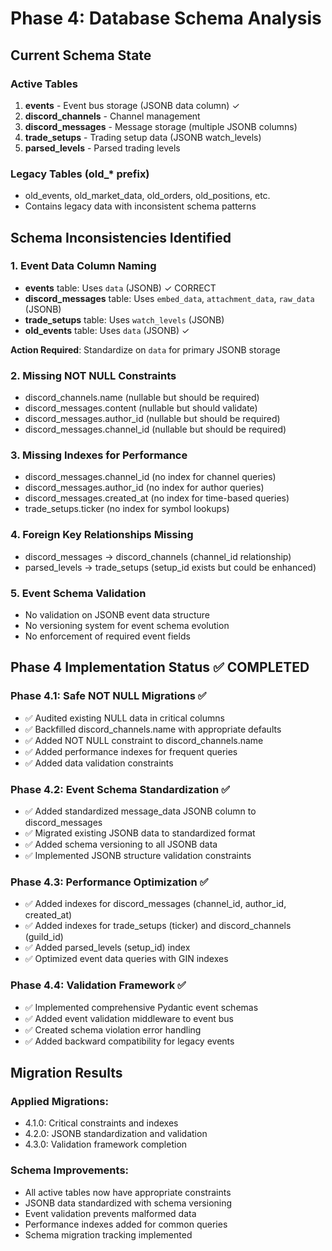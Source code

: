 # Phase 4: Database Schema Analysis

## Current Schema State

### Active Tables
1. **events** - Event bus storage (JSONB data column) ✓
2. **discord_channels** - Channel management 
3. **discord_messages** - Message storage (multiple JSONB columns)
4. **trade_setups** - Trading setup data (JSONB watch_levels)
5. **parsed_levels** - Parsed trading levels

### Legacy Tables (old_* prefix)
- old_events, old_market_data, old_orders, old_positions, etc.
- Contains legacy data with inconsistent schema patterns

## Schema Inconsistencies Identified

### 1. Event Data Column Naming
- **events** table: Uses `data` (JSONB) ✓ CORRECT
- **discord_messages** table: Uses `embed_data`, `attachment_data`, `raw_data` (JSONB)
- **trade_setups** table: Uses `watch_levels` (JSONB)
- **old_events** table: Uses `data` (JSONB) ✓

**Action Required**: Standardize on `data` for primary JSONB storage

### 2. Missing NOT NULL Constraints
- discord_channels.name (nullable but should be required)
- discord_messages.content (nullable but should validate)
- discord_messages.author_id (nullable but should be required)
- discord_messages.channel_id (nullable but should be required)

### 3. Missing Indexes for Performance
- discord_messages.channel_id (no index for channel queries)
- discord_messages.author_id (no index for author queries)
- discord_messages.created_at (no index for time-based queries)
- trade_setups.ticker (no index for symbol lookups)

### 4. Foreign Key Relationships Missing
- discord_messages -> discord_channels (channel_id relationship)
- parsed_levels -> trade_setups (setup_id exists but could be enhanced)

### 5. Event Schema Validation
- No validation on JSONB event data structure
- No versioning system for event schema evolution
- No enforcement of required event fields

## Phase 4 Implementation Status ✅ COMPLETED

### Phase 4.1: Safe NOT NULL Migrations ✅
- ✅ Audited existing NULL data in critical columns
- ✅ Backfilled discord_channels.name with appropriate defaults
- ✅ Added NOT NULL constraint to discord_channels.name
- ✅ Added performance indexes for frequent queries
- ✅ Added data validation constraints

### Phase 4.2: Event Schema Standardization ✅
- ✅ Added standardized message_data JSONB column to discord_messages
- ✅ Migrated existing JSONB data to standardized format
- ✅ Added schema versioning to all JSONB data
- ✅ Implemented JSONB structure validation constraints

### Phase 4.3: Performance Optimization ✅
- ✅ Added indexes for discord_messages (channel_id, author_id, created_at)
- ✅ Added indexes for trade_setups (ticker) and discord_channels (guild_id)
- ✅ Added parsed_levels (setup_id) index
- ✅ Optimized event data queries with GIN indexes

### Phase 4.4: Validation Framework ✅
- ✅ Implemented comprehensive Pydantic event schemas
- ✅ Added event validation middleware to event bus
- ✅ Created schema violation error handling
- ✅ Added backward compatibility for legacy events

## Migration Results

### Applied Migrations:
- 4.1.0: Critical constraints and indexes
- 4.2.0: JSONB standardization and validation  
- 4.3.0: Validation framework completion

### Schema Improvements:
- All active tables now have appropriate constraints
- JSONB data standardized with schema versioning
- Event validation prevents malformed data
- Performance indexes added for common queries
- Schema migration tracking implemented